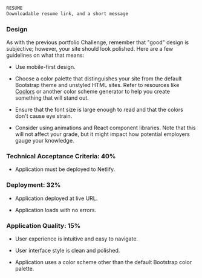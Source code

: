 ```md
RESUME
Downloadable resume link, and a short message
```

### Design

As with the previous portfolio Challenge, remember that "good" design is subjective; however, your site should look polished. Here are a few guidelines on what that means:

* Use mobile-first design.

* Choose a color palette that distinguishes your site from the default Bootstrap theme and unstyled HTML sites. Refer to resources like [Coolors](https://coolors.co/) or another color scheme generator to help you create something that will stand out.

* Ensure that the font size is large enough to read and that the colors don't cause eye strain.

* Consider using animations and React component libraries. Note that this will not affect your grade, but it might impact how potential employers gauge your knowledge.

### Technical Acceptance Criteria: 40%

* Application must be deployed to Netlify.

### Deployment: 32%

* Application deployed at live URL.

* Application loads with no errors.

### Application Quality: 15%

* User experience is intuitive and easy to navigate.

* User interface style is clean and polished.

* Application uses a color scheme other than the default Bootstrap color palette.